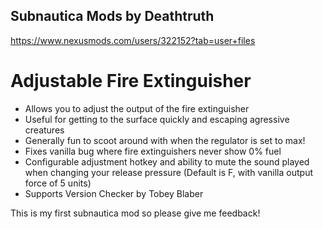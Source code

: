 ## Subnautica Mods by Deathtruth

https://www.nexusmods.com/users/322152?tab=user+files

# Adjustable Fire Extinguisher
- Allows you to adjust the output of the fire extinguisher
- Useful for getting to the surface quickly and escaping agressive creatures
- Generally fun to scoot around with when the regulator is set to max!
- Fixes vanilla bug where fire extinguishers never show 0% fuel
- Configurable adjustment hotkey and ability to mute the sound played when changing your release pressure (Default is F, with vanilla output force of 5 units)
- Supports Version Checker by Tobey Blaber

This is my first subnautica mod so please give me feedback!
